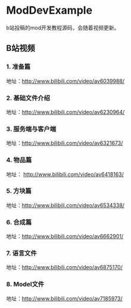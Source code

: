 # ModDevExample
b站投稿的mod开发教程源码，会随着视频更新。

## B站视频
### 1. 准备篇
地址：http://www.bilibili.com/video/av6039988/

### 2. 基础文件介绍
地址：http://www.bilibili.com/video/av6230964/

### 3. 服务端与客户端
地址：http://www.bilibili.com/video/av6321673/

### 4. 物品篇
地址： http://www.bilibili.com/video/av6418163/

### 5. 方块篇
地址：http://www.bilibili.com/video/av6534338/

### 6. 合成篇
地址：http://www.bilibili.com/video/av6662901/

### 7. 语言文件
地址：http://www.bilibili.com/video/av6875170/

### 8. Model文件
地址：http://www.bilibili.com/video/av7185973/
